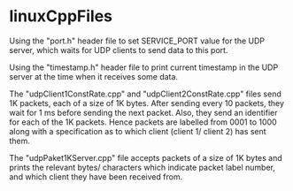 # linuxCppFiles

Using the "port.h" header file to set SERVICE_PORT value for the UDP server, which waits for UDP clients to send data to this port.

Using the "timestamp.h" header file to print current timestamp in the UDP server at the time when it receives some data.

The "udpClient1ConstRate.cpp" and "udpClient2ConstRate.cpp" files send 1K packets, each of a size of 1K bytes.
After sending every 10 packets, they wait for 1 ms before sending the next packet.
Also, they send an identifier for each of the 1K packets.
Hence packets are labelled from 0001 to 1000 along with a specification as to which client (client 1/ client 2) has sent them.

The "udpPaket1KServer.cpp" file accepts packets of a size of 1K bytes and prints the relevant bytes/ characters which indicate packet label number, and which client they have been received from.

